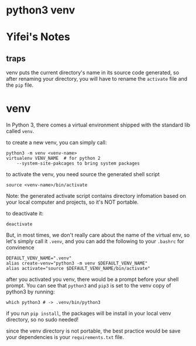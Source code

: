# python3 venv

<!--
ID: ca83e7ea-cf2e-42d9-9001-f86d377c70f9
Status: publish
Date: 2017-05-30T03:52:00
Modified: 2017-05-30T03:52:00
wp_id: 670
-->

# Yifei's Notes

## traps

venv puts the current directory's name in its source code generated, so after renaming your directory, you will have to rename the `activate` file and the `pip` file.

# venv

In Python 3, there comes a virtual environment shipped with the standard lib called `venv`.

to create a new venv, you can simply call:
    
    python3 -m venv <venv-name>
    virtualenv VENV_NAME  # for python 2
        --system-site-pakcages to bring system packages

to activate the venv, you need source the generated shell script

    source <venv-name>/bin/activate

Note: the generated activate script contains directory infomation based on your local computer and projects, so it's NOT portable.

to deactivate it:
    
    deactivate

But, in most times, we don't really care about the name of the virtual env, so let's simply call it `.venv`, and you can add the following to your `.bashrc` for convinence

    DEFAULT_VENV_NAME=".venv"
    alias create-venv="python3 -m venv $DEFAULT_VENV_NAME"
    alias activate="source $DEFAULT_VENV_NAME/bin/activate"

after you activated you venv, there would be a prompt before your shell prompt. You can see that `python3` and `pip3` is set to the venv copy of python3 by running:

    which python3 # -> .venv/bin/python3

if you run `pip install`, the packages will be install in your local venv directory, so no sudo needed!

since the venv directory is not portable, the best practice would be save your dependencies is your `requirements.txt` file.